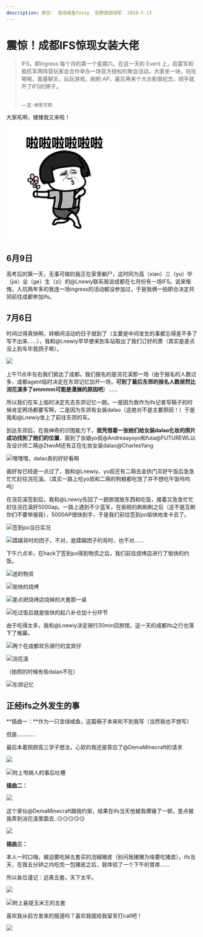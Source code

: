 ```yaml
---
description: 原创： 宜绿咸鱼fosxy  狂野西部绿军  2019-7-13
---
```


# 震惊！成都IFS惊现女装大佬

> IFS，即Ingress 每个月的第一个星期六。在这一天的 Event 上，启蒙军和抵抗军两阵营玩家会合作举办一场官方授权的聚会活动。大家坐一块，吃吃喝喝，面基聊天，玩玩游戏，刷刷 AP，最后再来个大合影做纪念，顺手就开了IFS的牌子。
>
>                                                                                                              ——宜·佛思可西

大家吼啊，猪猪我又来啦！

![](../../.gitbook/assets/640.gif)

## **6月9日**

高考后的第一天，无事可做的我正在家里躺尸，这时同为高（xian）三（yu）毕（jia）业（ge）生（zi）的@Lnewiy联系我说成都在七月份有一场IFS。说来惭愧，入坑两年多的我连一场ingress的活动都没参加过，于是我俩一拍即合决定共同前往成都参加ifs。

## **7月6日**

时间过得真快啊，转眼间活动的日子就到了（主要是中间发生的事都忘得差不多了写不出来......），我和@Lnewiy早早便来到车站取出了我们订好的票（其实是差点没上到车毕竟鸽子嘛）。

![](https://i.loli.net/2019/07/13/5d29fa85502cc37747.jpg)

上午11点半左右我们抵达了成都。我们报名的是浣花溪那一场（由于报名的人数过多，成都agent临时决定在东郊记忆加开一场，**可到了最后东郊的报名人数居然比浣花溪多了emmmm可能是漫展的原因吧**）……

所以我们在车上临时决定先去东郊记忆一趟。一是因为我作为ifs记者写稿子的时候肯定两场都要写啊，二是因为东郊有女装dalao（这绝对不是主要原因！）于是我和@Lnewiy坐上了前往东郊的车。

到达东郊后，在我神奇的识图能力下，**我凭借着一张她们给女装dalao化妆的照片成功找到了她们的位置**，面到了妆娘yo叔@Andreaayoyo和futa@FUTUREWL以及设计师二萌@ZtwoM还有正在化妆女装dalao@CharlesYang  

![&#x563F;&#x563F;&#x563F;&#xFF0C;dalao&#x771F;&#x7684;&#x597D;&#x597D;&#x770B;&#x554A;](https://i.loli.net/2019/07/13/5d29f9cfacf8550435.jpg)

画好妆已经是一点过了，我和@Lnewiy、yo叔还有二萌去金拱门买好午饭后急急忙忙赶往浣花溪。（其实一路上吃yo叔和二萌的狗粮都吃饱了并不想吃午饭呜呜呜）

在浣花溪签到后，我和@Lnewiy先回了一趟旅馆放东西和吃饭，接着又急急忙忙赶往浣花溪肝5000ap。一路上遇到不少蓝军，在偷税的刷刷刷之后（这不是互刷你们不要举报我），5000AP很快到手，于是我们前往签到po愉快地发卡去了。

![&#x7B7E;&#x5230;po&#x5F53;&#x65E5;&#x5B9E;&#x51B5;](https://i.loli.net/2019/07/13/5d29f9cf703c992717.jpg)

![&#x8E42;&#x8E8F;&#x80CC;&#x65F6;&#x7684;&#x56E2;&#x5B50;&#xFF0C;&#x4E0D;&#x5BF9;&#xFF0C;&#x662F;&#x8E42;&#x8E8F;&#x56E2;&#x5B50;&#x7684;&#x80CC;&#x65F6;&#xFF0C;&#x4E5F;&#x4E0D;&#x5BF9;......](https://i.loli.net/2019/07/13/5d29f9d0ea2e731668.jpg)

下午六点半，在hack了签到po得到物资之后，我们前往烧烤店进行了愉快的约饭。

![ &#x9001;&#x7684;&#x7269;&#x8D44;](https://i.loli.net/2019/07/13/5d29f9cfbcda917670.jpg)

![ &#x6109;&#x5FEB;&#x7684;&#x70E7;&#x70E4;](https://i.loli.net/2019/07/13/5d29f9d07da7c77401.jpg)

![&#x5DEE;&#x70B9;&#x628A;&#x70E7;&#x70E4;&#x5E97;&#x70E7;&#x6389;&#x7684;&#x5927;&#x5957;&#x90A3;&#x4E00;&#x684C;](https://i.loli.net/2019/07/13/5d29f9cfe910b93954.jpg)

![&#x5403;&#x8FC7;&#x996D;&#x540E;&#x5C31;&#x662F;&#x6109;&#x5FEB;&#x7684;&#x8D77;&#x516B;&#x8865;&#x4ED3;&#x52A0;&#x5341;&#x5206;&#x73AF;&#x8282;](https://i.loli.net/2019/07/13/5d29f9d086a8b18641.jpg)

由于吃得太多，我和@Lnewiy决定骑行30min回旅馆，这一天的成都ifs之行也落下了帷幕。

![&#x4E24;&#x4E2A;&#x5728;&#x6210;&#x90FD;&#x6B22;&#x4E50;&#x9A91;&#x884C;&#x7684;&#x5B9C;&#x5BBE;&#x4ED4;](https://i.loli.net/2019/07/13/5d29f9d140f3046232.jpg)

![&#x6D63;&#x82B1;&#x6EAA;](https://i.loli.net/2019/07/13/5d29f9d088c1a93285.jpg)

（拍照的时候有些dalao不在）

![&#x4E1C;&#x90CA;&#x8BB0;&#x5FC6;](https://i.loli.net/2019/07/13/5d29f9cfee2e091791.jpg)

## **正经ifs之外发生的事**

**插曲一：**作为一只宜绿咸鱼，这篇稿子本来轮不到我写（当然我也不想写）

但是............

最后本着照顾高三学子想法，心软的我还是答应了@DemaMinecraft的请求

![](https://i.loli.net/2019/07/13/5d29f9dabbc4d63401.jpg)

![ &#x9644;&#x4E0A;&#x7529;&#x9505;&#x4EBA;&#x7684;&#x4E8B;&#x540E;&#x5410;&#x69FD;](https://i.loli.net/2019/07/13/5d29f9db062f490532.jpg)

**插曲二：**                    

![](https://i.loli.net/2019/07/13/5d29f9db1a88285930.jpg)

这个家伙@DemaMinecraft跟我约架，结果在ifs当天他被我爆锤了一顿，差点被我弄到浣花溪里面去..😏😏😏😏😏

![](https://i.loli.net/2019/07/13/5d29f9da0614493384.jpg)

**插曲三：**

本人一时口嗨，被迫要吃掉五套买的泡椒猪皮（别问我猪猪为啥要吃猪皮）。ifs当天，在我五分钟之内吃完一包猪皮之后，我体验了一个下午的胃疼......

所以各位谨记：远离五套，天下太平。

![](https://i.loli.net/2019/07/13/5d29f9db28b2828331.jpg)

![&#x9644;&#x4E0A;&#x559C;&#x63D0;&#x7389;&#x7C73;&#x738B;&#x7684;&#x4E94;&#x5957;](https://i.loli.net/2019/07/13/5d29f9db3728d87641.jpg)

喜欢我从前方发来的报道吗？喜欢我就给我留言打call吧！  


![](https://i.loli.net/2019/07/13/5d29f9da11f7f33829.jpg)

